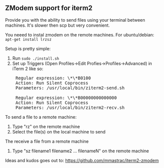 ZModem support for iterm2
------------------------------

Provide you with the ability to send files using your terminal between
machines. It's slower then scp but very convenient.

You neeed to instal zmodem on the remote machines.
For ubuntu/debian: ```apt-get install lrzsz```

Setup is pretty simple:

1. Run ```sudo ./install.sh```
2. Set up Triggers (Open Profiles->Edit Profies->Profiles->Advanced) in iTerm 2 like so:

<pre>
    Regular expression: \*\*B0100
    Action: Run Silent Coprocess
    Parameters: /usr/local/bin/ziterm2-send.sh

    Regular expression: \*\*B00000000000000
    Action: Run Silent Coprocess
    Parameters: /usr/local/bin/ziterm2-recv.sh
</pre>

To send a file to a remote machine:

1. Type "rz" on the remote machine
2. Select the file(s) on the local machine to send

The receive a file from a remote machine

1. Type "sz filename1 filename2 … filenameN" on the remote machine

Ideas and kudos goes out to: https://github.com/mmastrac/iterm2-zmodem

